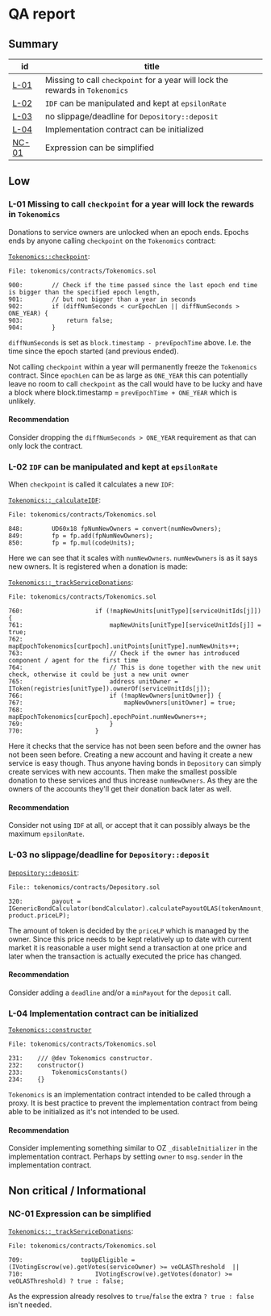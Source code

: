 # QA report

## Summary

| id | title |
| --- | --- |
| [L-01](#l-01-missing-to-call-checkpoint-for-a-year-will-lock-the-rewards-in-tokenomics) | Missing to call `checkpoint` for a year will lock the rewards in `Tokenomics` |
| [L-02](#l-02-idf-can-be-manipulated-and-kept-at-epsilonrate) | `IDF` can be manipulated and kept at `epsilonRate` |
| [L-03](#l-03-no-slippagedeadline-for-depositorydeposit) | no slippage/deadline for `Depository::deposit` |
| [L-04](#l-04-implementation-contract-can-be-initialized) | Implementation contract can be initialized |
| [NC-01](#nc-01-expression-can-be-simplified) | Expression can be simplified |

## Low

### L-01 Missing to call `checkpoint` for a year will lock the rewards in `Tokenomics`

Donations to service owners are unlocked when an epoch ends. Epochs ends by anyone calling `checkpoint` on the `Tokenomics` contract:

[`Tokenomics::checkpoint`](https://github.com/code-423n4/2023-12-autonolas/blob/main/tokenomics/contracts/Tokenomics.sol#L900-L904):
```solidity
File: tokenomics/contracts/Tokenomics.sol

900:        // Check if the time passed since the last epoch end time is bigger than the specified epoch length,
901:        // but not bigger than a year in seconds
902:        if (diffNumSeconds < curEpochLen || diffNumSeconds > ONE_YEAR) {
903:            return false;
904:        }
```

`diffNumSeconds` is set as `block.timestamp - prevEpochTime` above. I.e. the time since the epoch started (and previous ended).

Not calling `checkpoint` within a year will permanently freeze the `Tokenomics` contract. Since `epochLen` can be as large as `ONE_YEAR` this can potentially leave no room to call `checkpoint` as the call would have to be lucky and have a block where block.timestamp = `prevEpochTime + ONE_YEAR` which is unlikely.

#### Recommendation
Consider dropping the `diffNumSeconds > ONE_YEAR` requirement as that can only lock the contract.

### L-02 `IDF` can be manipulated and kept at `epsilonRate`

When `checkpoint` is called it calculates a new `IDF`:

[`Tokenomics::_calculateIDF`](https://github.com/code-423n4/2023-12-autonolas/blob/main/tokenomics/contracts/Tokenomics.sol#L848-L850):
```solidity
File: tokenomics/contracts/Tokenomics.sol

848:        UD60x18 fpNumNewOwners = convert(numNewOwners);
849:        fp = fp.add(fpNumNewOwners);
850:        fp = fp.mul(codeUnits);
```

Here we can see that it scales with `numNewOwners`. `numNewOwners` is as it says new owners. It is registered when a donation is made:

[`Tokenomics::_trackServiceDonations`](https://github.com/code-423n4/2023-12-autonolas/blob/main/tokenomics/contracts/Tokenomics.sol#L760-L770):
```solidity
File: tokenomics/contracts/Tokenomics.sol

760:                    if (!mapNewUnits[unitType][serviceUnitIds[j]]) {
761:                        mapNewUnits[unitType][serviceUnitIds[j]] = true;
762:                        mapEpochTokenomics[curEpoch].unitPoints[unitType].numNewUnits++;
763:                        // Check if the owner has introduced component / agent for the first time
764:                        // This is done together with the new unit check, otherwise it could be just a new unit owner
765:                        address unitOwner = IToken(registries[unitType]).ownerOf(serviceUnitIds[j]);
766:                        if (!mapNewOwners[unitOwner]) {
767:                            mapNewOwners[unitOwner] = true;
768:                            mapEpochTokenomics[curEpoch].epochPoint.numNewOwners++;
769:                        }
770:                    }
```

Here it checks that the service has not been seen before and the owner has not been seen before. Creating a new account and having it create a new service is easy though. Thus anyone having bonds in `Depository` can simply create services with new accounts. Then make the smallest possible donation to these services and thus increase `numNewOwners`. As they are the owners of the accounts they'll get their donation back later as well.

#### Recommendation
Consider not using `IDF` at all, or accept that it can possibly always be the maximum `epsilonRate`.

### L-03 no slippage/deadline for `Depository::deposit`

[`Depository::deposit`](https://github.com/code-423n4/2023-12-autonolas/blob/main/tokenomics/contracts/Depository.sol#L320):
```solidity
File:: tokenomics/contracts/Depository.sol

320:        payout = IGenericBondCalculator(bondCalculator).calculatePayoutOLAS(tokenAmount, product.priceLP);
```

The amount of token is decided by the `priceLP` which is managed by the owner. Since this price needs to be kept relatively up to date with current market it is reasonable a user might send a transaction at one price and later when the transaction is actually executed the price has changed.

#### Recommendation
Consider adding a `deadline` and/or a `minPayout` for the `deposit` call.

### L-04 Implementation contract can be initialized

[`Tokenomics::constructor`](https://github.com/code-423n4/2023-12-autonolas/blob/main/tokenomics/contracts/Tokenomics.sol#L231-L234)
```solidity
File: tokenomics/contracts/Tokenomics.sol

231:    /// @dev Tokenomics constructor.
232:    constructor()
233:        TokenomicsConstants()
234:    {}
```

`Tokenomics` is an implementation contract intended to be called through a proxy. It is best practice to prevent the implementation contract from being able to be initialized as it's not intended to be used.

#### Recommendation
Consider implementing something similar to OZ `_disableInitializer` in the implementation contract. Perhaps by setting `owner` to `msg.sender` in the implementation contract.

## Non critical / Informational

### NC-01 Expression can be simplified

[`Tokenomics::_trackServiceDonations`](https://github.com/code-423n4/2023-12-autonolas/blob/main/tokenomics/contracts/Tokenomics.sol#L709-L710):
```solidity
File: tokenomics/contracts/Tokenomics.sol

709:                topUpEligible = (IVotingEscrow(ve).getVotes(serviceOwner) >= veOLASThreshold  ||
710:                    IVotingEscrow(ve).getVotes(donator) >= veOLASThreshold) ? true : false;
```

As the expression already resolves to `true`/`false` the extra `? true : false` isn't needed.
